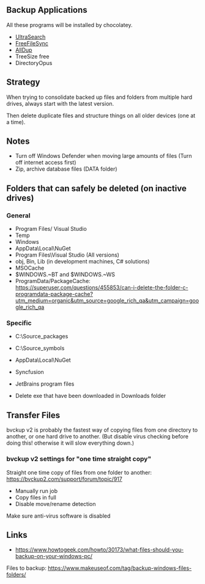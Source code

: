
## Backup Applications

All these programs will be installed by chocolatey.

- [UltraSearch](https://www.jam-software.com/ultrasearch/)
- [FreeFileSync](https://freefilesync.org/)
- [AllDup](http://www.alldup.de/alldup_help/alldup.php)
- TreeSize free
- DirectoryOpus

## Strategy

When trying to consolidate backed up files and folders from multiple hard drives, always start with the latest version.

Then delete duplicate files and structure things on all older devices (one at a time).

## Notes

- Turn off Windows Defender when moving large amounts of files (Turn off internet access first)
- Zip, archive database files (DATA folder)

## Folders that can safely be deleted (on inactive drives)

### General

- Program Files/ Visual Studio
- Temp
- Windows
- AppData\Local\NuGet
- Program Files\Visual Studio (All versions)
- obj, Bin, Lib (in development machines, C# solutions)
- MSOCache
- $WINDOWS.~BT and $WINDOWS.~WS
- ProgramData/PackageCache: https://superuser.com/questions/455853/can-i-delete-the-folder-c-programdata-package-cache?utm_medium=organic&utm_source=google_rich_qa&utm_campaign=google_rich_qa

### Specific
- C:\Source\_packages
- C:\Source\_symbols

- AppData\Local\NuGet
- Syncfusion
- JetBrains program files
- Delete exe that have been downloaded in Downloads folder

## Transfer Files

bvckup v2 is probably the fastest way of copying files from one directory to another, or one hard drive to another. (But disable virus checking before doing this! otherwise it will slow everything down.)


### bvckup v2 settings for "one time straight copy"

Straight one time copy of files from one folder to another: https://bvckup2.com/support/forum/topic/917

- Manually run job
- Copy files in full
- Disable move/rename detection

Make sure anti-virus software is disabled

## Links

- https://www.howtogeek.com/howto/30173/what-files-should-you-backup-on-your-windows-pc/

Files to backup: https://www.makeuseof.com/tag/backup-windows-files-folders/